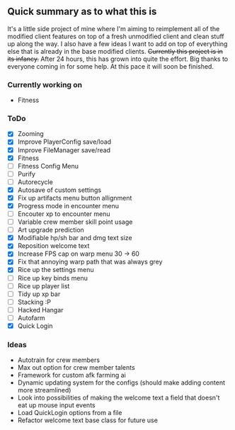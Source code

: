 ## Quick summary as to what this is
It's a little side project of mine where I'm aiming to reimplement all of the modified client features on top of a fresh unmodified client and clean stuff up along the way. I also have a few ideas I want to add on top of everything else that is already in the base modified clients. ~~Currently this project is in its infancy.~~
After 24 hours, this has grown into quite the effort. Big thanks to everyone coming in for some help. At this pace it will soon be finished.

### Currently working on
- Fitness

### ToDo
- [x] Zooming
- [x] Improve PlayerConfig save/load
- [x] Improve FileManager save/read
- [x] Fitness
- [ ] Fitness Config Menu
- [ ] Purify
- [ ] Autorecycle
- [x] Autosave of custom settings
- [x] Fix up artifacts menu button allignment
- [x] Progress mode in encounter menu
- [ ] Encouter xp to encounter menu
- [ ] Variable crew member skill point usage
- [ ] Art upgrade prediction
- [x] Modifiable hp/sh bar and dmg text size
- [x] Reposition welcome text
- [x] Increase FPS cap on warp menu 30 -> 60
- [x] Fix that annoying warp path that was always grey
- [x] Rice up the settings menu
- [ ] Rice up key binds menu
- [ ] Rice up player list
- [ ] Tidy up xp bar
- [ ] Stacking :P
- [ ] Hacked Hangar
- [ ] Autofarm
- [x] Quick Login

### Ideas
- Autotrain for crew members
- Max out option for crew member talents
- Framework for custom afk farming ai
- Dynamic updating system for the configs (should make adding content more streamlined)
- Look into possibilities of making the welcome text a field that doesn't eat up mouse input events
- Load QuickLogin options from a file
- Refactor welcome text base class for future use
